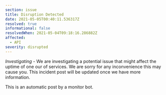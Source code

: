 ```yaml
---
section: issue
title: Disruption Detected
date: 2021-05-05T00:40:11.536317Z
resolved: true
informational: false
resolvedWhen: 2021-05-04T09:18:16.286882Z
affected:
  - API
severity: disrupted
---
```

*Investigating* - We are investigating a potential issue that might affect the uptime of one our of services. We are sorry for any inconvenience this may cause you. This incident post will be updated once we have more information.

This is an automatic post by a monitor bot.
        